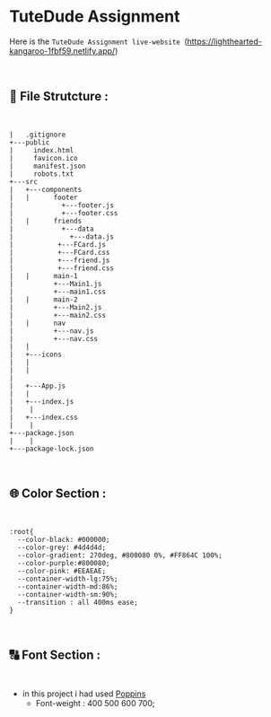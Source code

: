 # TuteDude Assignment

Here is the `TuteDude Assignment live-website
`(https://lighthearted-kangaroo-1fbf59.netlify.app/)

<br/>

## 📁 File Strutcture :

<br/>

```
|   .gitignore
+---public
|     index.html
|     favicon.ico
|     manifest.json
|     robots.txt
+---src
|   +---components
|   |      footer
|            +---footer.js
|            +---footer.css
|   |      friends
|            +---data
|              +---data.js
|           +---FCard.js
|           +---FCard.css
|           +---friend.js
|           +---friend.css  
|   |      main-1
|          +---Main1.js
|          +---main1.css
|   |      main-2
|          +---Main2.js
|          +---main2.css
|   |      nav
|          +---nav.js
|          +---nav.css
|   |
|   +---icons
|   | 
|   |
|   
|   +---App.js
|   |
|   +---index.js
|    |
|   +---index.css
|    |
+---package.json
|    |
+---package-lock.json
```

<br/>

## 🌐 Color Section :

<br/>

```
:root{
  --color-black: #000000;
  --color-grey: #4d4d4d;
  --color-gradient: 270deg, #800080 0%, #FF864C 100%;
  --color-purple:#800080;
  --color-pink: #EEAEAE;
  --container-width-lg:75%;
  --container-width-md:86%;
  --container-width-sm:90%;
  --transition : all 400ms ease;
}
```

<br/>


## 🔠 Font Section : 

<br/>

- in this project i had used [Poppins](https://fonts.google.com/specimen/Poppins)
  - Font-weight : 400 500 600 700;

<br/>


